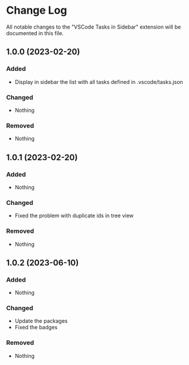 # Change Log

All notable changes to the "VSCode Tasks in Sidebar" extension will be documented in this file.

## 1.0.0 (2023-02-20)

### Added

- Display in sidebar the list with all tasks defined in .vscode/tasks.json

### Changed

- Nothing

### Removed

- Nothing

## 1.0.1 (2023-02-20)

### Added

- Nothing

### Changed

- Fixed the problem with duplicate ids in tree view

### Removed

- Nothing

## 1.0.2 (2023-06-10)

### Added

- Nothing

### Changed

- Update the packages
- Fixed the badges

### Removed

- Nothing
